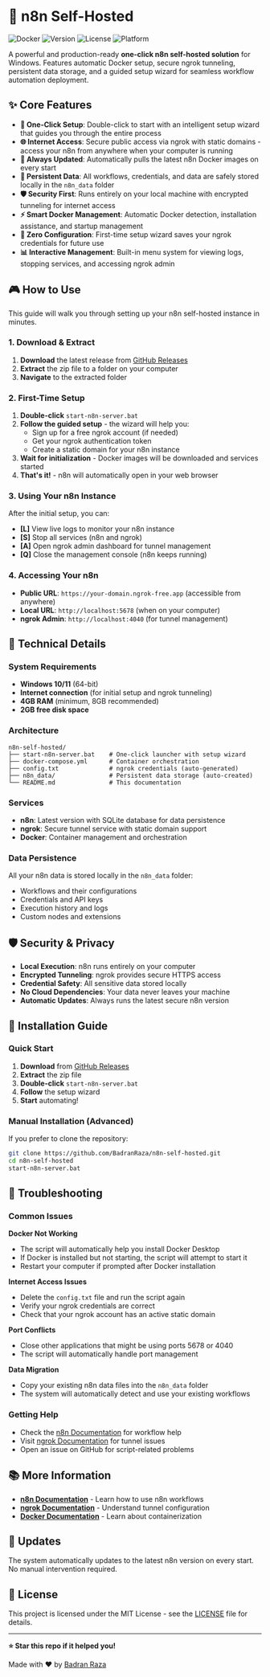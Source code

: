 # 🚀 n8n Self-Hosted

![Docker](https://img.shields.io/badge/Docker-Required-blue.svg)
![Version](https://img.shields.io/badge/version-1.0.0-brightgreen.svg)
![License](https://img.shields.io/badge/license-MIT-green.svg)
![Platform](https://img.shields.io/badge/platform-Windows-lightgrey.svg)

A powerful and production-ready **one-click n8n self-hosted solution** for Windows. Features automatic Docker setup, secure ngrok tunneling, persistent data storage, and a guided setup wizard for seamless workflow automation deployment.

## ✨ Core Features

- **🚀 One-Click Setup**: Double-click to start with an intelligent setup wizard that guides you through the entire process
- **🌐 Internet Access**: Secure public access via ngrok with static domains - access your n8n from anywhere when your computer is running
- **🔄 Always Updated**: Automatically pulls the latest n8n Docker images on every start
- **💾 Persistent Data**: All workflows, credentials, and data are safely stored locally in the `n8n_data` folder
- **🛡️ Security First**: Runs entirely on your local machine with encrypted tunneling for internet access
- **⚡ Smart Docker Management**: Automatic Docker detection, installation assistance, and startup management
- **🎯 Zero Configuration**: First-time setup wizard saves your ngrok credentials for future use
- **📊 Interactive Management**: Built-in menu system for viewing logs, stopping services, and accessing ngrok admin

## 🎮 How to Use

This guide will walk you through setting up your n8n self-hosted instance in minutes.

### 1. Download & Extract
1. **Download** the latest release from [GitHub Releases](https://github.com/BadranRaza/n8n-self-hosted/releases/tag/v1.0.0)
2. **Extract** the zip file to a folder on your computer
3. **Navigate** to the extracted folder

### 2. First-Time Setup
1. **Double-click** `start-n8n-server.bat`
2. **Follow the guided setup** - the wizard will help you:
   - Sign up for a free ngrok account (if needed)
   - Get your ngrok authentication token
   - Create a static domain for your n8n instance
3. **Wait for initialization** - Docker images will be downloaded and services started
4. **That's it!** - n8n will automatically open in your web browser

### 3. Using Your n8n Instance

After the initial setup, you can:

- **[L]** View live logs to monitor your n8n instance
- **[S]** Stop all services (n8n and ngrok)
- **[A]** Open ngrok admin dashboard for tunnel management
- **[Q]** Close the management console (n8n keeps running)

### 4. Accessing Your n8n

- **Public URL**: `https://your-domain.ngrok-free.app` (accessible from anywhere)
- **Local URL**: `http://localhost:5678` (when on your computer)
- **ngrok Admin**: `http://localhost:4040` (for tunnel management)

## 🔧 Technical Details

### System Requirements
- **Windows 10/11** (64-bit)
- **Internet connection** (for initial setup and ngrok tunneling)
- **4GB RAM** (minimum, 8GB recommended)
- **2GB free disk space**

### Architecture
```
n8n-self-hosted/
├── start-n8n-server.bat    # One-click launcher with setup wizard
├── docker-compose.yml      # Container orchestration
├── config.txt              # ngrok credentials (auto-generated)
├── n8n_data/               # Persistent data storage (auto-created)
└── README.md               # This documentation
```

### Services
- **n8n**: Latest version with SQLite database for data persistence
- **ngrok**: Secure tunnel service with static domain support
- **Docker**: Container management and orchestration

### Data Persistence
All your n8n data is stored locally in the `n8n_data` folder:
- Workflows and their configurations
- Credentials and API keys
- Execution history and logs
- Custom nodes and extensions

## 🛡️ Security & Privacy

- **Local Execution**: n8n runs entirely on your computer
- **Encrypted Tunneling**: ngrok provides secure HTTPS access
- **Credential Safety**: All sensitive data stored locally
- **No Cloud Dependencies**: Your data never leaves your machine
- **Automatic Updates**: Always runs the latest secure n8n version

## 🚀 Installation Guide

### Quick Start
1. **Download** from [GitHub Releases](https://github.com/BadranRaza/n8n-self-hosted/releases/tag/v1.0.0)
2. **Extract** the zip file
3. **Double-click** `start-n8n-server.bat`
4. **Follow** the setup wizard
5. **Start** automating!

### Manual Installation (Advanced)
If you prefer to clone the repository:
```bash
git clone https://github.com/BadranRaza/n8n-self-hosted.git
cd n8n-self-hosted
start-n8n-server.bat
```

## 🐛 Troubleshooting

### Common Issues

**Docker Not Working**
- The script will automatically help you install Docker Desktop
- If Docker is installed but not starting, the script will attempt to start it
- Restart your computer if prompted after Docker installation

**Internet Access Issues**
- Delete the `config.txt` file and run the script again
- Verify your ngrok credentials are correct
- Check that your ngrok account has an active static domain

**Port Conflicts**
- Close other applications that might be using ports 5678 or 4040
- The script will automatically handle port management

**Data Migration**
- Copy your existing n8n data files into the `n8n_data` folder
- The system will automatically detect and use your existing workflows

### Getting Help
- Check the [n8n Documentation](https://docs.n8n.io/) for workflow help
- Visit [ngrok Documentation](https://ngrok.com/docs/) for tunnel issues
- Open an issue on GitHub for script-related problems

## 📚 More Information

- **[n8n Documentation](https://docs.n8n.io/)** - Learn how to use n8n workflows
- **[ngrok Documentation](https://ngrok.com/docs/)** - Understand tunnel configuration
- **[Docker Documentation](https://docs.docker.com/)** - Learn about containerization

## 🔄 Updates

The system automatically updates to the latest n8n version on every start. No manual intervention required.

## 📄 License

This project is licensed under the MIT License - see the [LICENSE](LICENSE) file for details.

---

**⭐ Star this repo if it helped you!** 

Made with ❤️ by [Badran Raza](https://github.com/BadranRaza)
